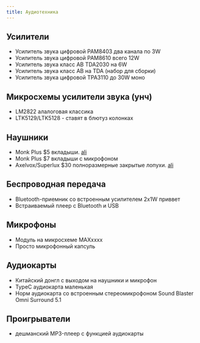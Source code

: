 ```yaml
---
title: Аудиотехника
---
```


## Усилители
- Усилитель звука цифровой PAM8403 два канала по 3W
- Усилитель звука цифровой PAM8610 всего 12W 
- Усилитель звука класс AB TDA2030 на 6W
- Усилитель звука класс AB на TDA (набор для сборки)
- Усилитель звука цифровой TPA3110 до 30W моно


## Микросхемы усилители звука (унч)
- LM2822 алалоговая классика
- LTK5129/LTK5128 - ставят в блютуз колонках 

## Наушники
- Monk Plus $5 вкладыши. [ali](https://www.aliexpress.com/item/32417311324.html)
- Monk Plus $7 вкладыши с микрофоном
- Axelvox/Superlux $30 полноразмерные закрытые лопухи. [ali](https://www.aliexpress.com/item/32978656974.html)

## Беспроводная передача
- Bluetooth-приемник со встроенным усилителем 2x1W приввет 
- Встраиваемый плеер с Bluetooth и USB

## Микрофоны
- Модуль на микросхеме MAXxxxx
- Просто микрофонный капсуль

## Аудиокарты
- Китайский донгл с выходом на наушники и микрофон
- TypeC аудиокарта маленькая
- Норм аудиокарта со встроенным стереомикрофоном Sound Blaster Omni Surround 5.1

## Проигрыватели
- дешманский MP3-плеер с функцией аудиокарты
